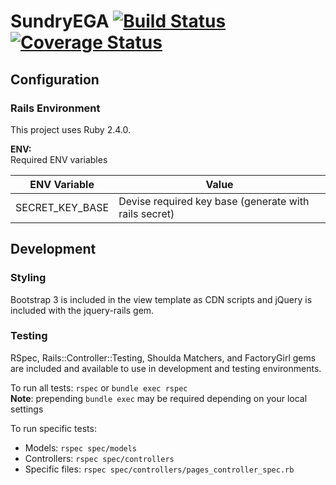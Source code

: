 # SundryEGA [![Build Status](https://travis-ci.org/dnguyensr/SundryEGA.svg?branch=master)](https://travis-ci.org/dnguyensr/SundryEGA) [![Coverage Status](https://coveralls.io/repos/github/dnguyensr/SundryEGA/badge.svg?branch=master)](https://coveralls.io/github/dnguyensr/SundryEGA?branch=master)

## Configuration

### Rails Environment

This project uses Ruby 2.4.0.

**ENV:**  
Required ENV variables  

| ENV Variable | Value |
|----|----|
|SECRET_KEY_BASE| Devise required key base (generate with rails secret) |

## Development

### Styling
Bootstrap 3 is included in the view template as CDN scripts and jQuery is included with the jquery-rails gem.

### Testing
RSpec, Rails::Controller::Testing, Shoulda Matchers, and FactoryGirl gems are included and available to use in development and testing environments.

To run all tests: `rspec` or `bundle exec rspec`  
**Note**: prepending `bundle exec` may be required depending on your local settings

To run specific tests:
* Models: `rspec spec/models`
* Controllers: `rspec spec/controllers`
* Specific files: `rspec spec/controllers/pages_controller_spec.rb`
